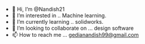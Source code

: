 - 👋 Hi, I’m @Nandish21
- 👀 I’m interested in .. Machine learning.
- 🌱 I’m currently learning .. solidworks.
- 💞️ I’m looking to collaborate on ... design software
- 📫 How to reach me ... gedianandish99@gmail.com

<!---
Nandish21/Nandish21 is a ✨ special ✨ repository because its `README.md` (this file) appears on your GitHub profile.
You can click the Preview link to take a look at your changes.
--->
